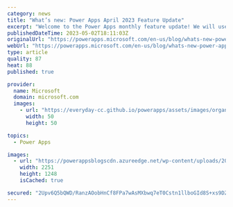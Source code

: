 ```yaml
---
category: news
title: "What’s new: Power Apps April 2023 Feature Update"
excerpt: "Welcome to the Power Apps monthly feature update! We will use this blog to share a summary of product, community, and learning updates from throughout the month so you can access it in one easy place. A variety of new and highly anticipated features are now available which we are very excited to share"
publishedDateTime: 2023-05-02T18:11:03Z
originalUrl: "https://powerapps.microsoft.com/en-us/blog/whats-new-power-apps-april-2023-feature-update/"
webUrl: "https://powerapps.microsoft.com/en-us/blog/whats-new-power-apps-april-2023-feature-update/"
type: article
quality: 87
heat: 88
published: true

provider:
  name: Microsoft
  domain: microsoft.com
  images:
    - url: "https://everyday-cc.github.io/powerapps/assets/images/organizations/microsoft.com-50x50.jpg"
      width: 50
      height: 50

topics:
  - Power Apps

images:
  - url: "https://powerappsblogscdn.azureedge.net/wp-content/uploads/2023/05/ImprovedVariablesPane.gif"
    width: 2251
    height: 1248
    isCached: true

secured: "2Upv6Q5bQWD/RanzAOobHnCf8FPa7wAsMXbwq7eT0Cstn1llboGId8S+xs9DZYMCZxeRk56R30XJFyoWBvAUuGSt+Eu/GhohBh0qu3xsNWjdWMYcdDZilovvCWTFKaqCKq1DVmiP9+AjRNURnNdpCiRzmA5ayegSpOqpYgVjZLeaFxlOACuwbBdpIh34DomhoF2/xVQDWxlITOTChymZsPySlMFtFoCZ/N+nTDz+qKwNCumhA1G5qlhYB60vUAaozXt2VwhDmj2GhAv6r36C7nmxbzfJDXA6cihGRnghzDliCk0m5D3UInlFXdaC5ry1XgE31jg3V1pLc4qhJMHprDo1BzkiV1BmcOgOV/dSBWg=;HaK6Z5TjwhzVYgHuq6AUTg=="
---
```


